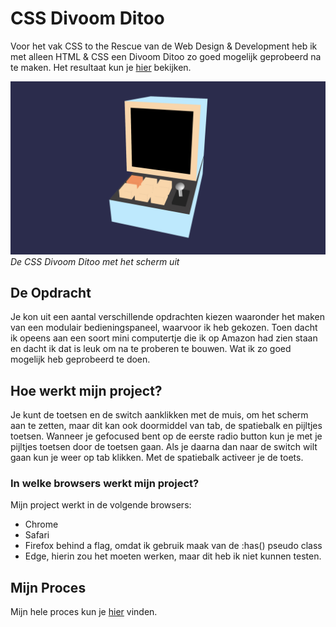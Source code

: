 # CSS Divoom Ditoo

Voor het vak CSS to the Rescue van de Web Design & Development heb ik met alleen HTML & CSS een Divoom Ditoo zo goed mogelijk geprobeerd na te maken. Het resultaat kun je [hier](https://inevdhoven.github.io/CSS-Divoom-Ditoo/) bekijken.

![CSS Divoom Ditoo](./images/css-divoom-ditoo.png)
_De CSS Divoom Ditoo met het scherm uit_

## De Opdracht

Je kon uit een aantal verschillende opdrachten kiezen waaronder het maken van een modulair bedieningspaneel, waarvoor ik heb gekozen. Toen dacht ik opeens aan een soort mini computertje die ik op Amazon had zien staan en dacht ik dat is leuk om na te proberen te bouwen. Wat ik zo goed mogelijk heb geprobeerd te doen.

## Hoe werkt mijn project?

Je kunt de toetsen en de switch aanklikken met de muis, om het scherm aan te zetten, maar dit kan ook doormiddel van tab, de spatiebalk en pijltjes toetsen. Wanneer je gefocused bent op de eerste radio button kun je met je pijltjes toetsen door de toetsen gaan. Als je daarna dan naar de switch wilt gaan kun je weer op tab klikken. Met de spatiebalk activeer je de toets.

### In welke browsers werkt mijn project?

Mijn project werkt in de volgende browsers:

- Chrome
- Safari
- Firefox behind a flag, omdat ik gebruik maak van de :has() pseudo class
- Edge, hierin zou het moeten werken, maar dit heb ik niet kunnen testen.

## Mijn Proces

Mijn hele proces kun je [hier](https://smooth-freeze-4ae.notion.site/CSS-To-The-Rescue-83bc4f197b964d8a98e95837cf69e052) vinden.
